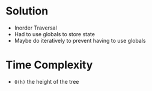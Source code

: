 # Solution
- Inorder Traversal
- Had to use globals to store state
- Maybe do iteratively to prevent having to use globals

# Time Complexity
- `O(h)` the height of the tree